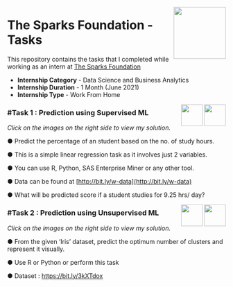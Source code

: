 [<img align = right height = 120 width = 120 src = https://www.thesparksfoundationsingapore.org/images/logo_small.png>](https://www.thesparksfoundationsingapore.org/)

#  The Sparks Foundation - Tasks

This repository contains the tasks that I completed while working as an intern at [The Sparks Foundation](https://www.thesparksfoundationsingapore.org/)
- **Internship Category** - Data Science and Business Analytics
- **Internship Duration** - 1 Month (June 2021)
- **Internship Type** - Work From Home

[<img align = right height = 50 width = 50 src = https://static-exp1.licdn.com/sc/h/8zliikpi39umlw2wr99gu4a0u>](https://www.linkedin.com/posts/sheiktrix_task1-gripjune21-datascience-activity-6807612058541035520-db2F)
[<img align = right height = 50 width = 50 src = https://cdn1.iconfinder.com/data/icons/data-science-flat-1/64/data-analysis-inspection-zoom-information-science-512.png>](https://github.com/sheiktrix/The-Sparks-Foundation-Internship-Tasks/blob/b6d1bbdc7f72d6eba0d5fd10a06961b47a379ae1/Task%201.ipynb)

### #Task 1 : Prediction using Supervised ML
_Click on the images on the right side to view my solution._

● Predict the percentage of an student based on the no. of study hours.

● This is a simple linear regression task as it involves just 2 variables.

● You can use R, Python, SAS Enterprise Miner or any other tool.

● Data can be found at [http://bit.ly/w-data](http://bit.ly/w-data)

● What will be predicted score if a student studies for 9.25 hrs/ day?

[<img align = right height = 50 width = 50 src = https://static-exp1.licdn.com/sc/h/8zliikpi39umlw2wr99gu4a0u>](https://www.linkedin.com/posts/sheiktrix_task2-gripjune21-datascience-activity-6809702423431671808-OD-J)
[<img align = right height = 50 width = 50 src = https://cdn1.iconfinder.com/data/icons/data-science-flat-1/64/data-analysis-inspection-zoom-information-science-512.png>](https://github.com/sheiktrix/The-Sparks-Foundation-Internship-Tasks/blob/61a0bbf7b3bfc4eb57945c4729fc0bee93f9d022/Task%202.ipynb)

### #Task 2 : Prediction using Unsupervised ML
_Click on the images on the right side to view my solution._

● From the given ‘Iris’ dataset, predict the optimum number of clusters
and represent it visually.

● Use R or Python or perform this task

● Dataset : https://bit.ly/3kXTdox

